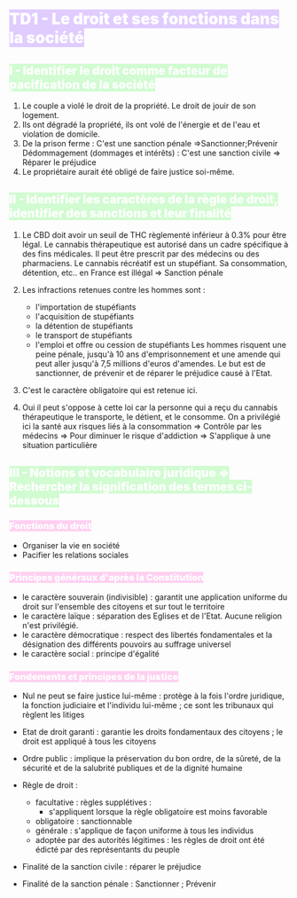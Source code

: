 # <mark style="font-weight:bolder; color:white; background: #D2B3FFA6;">TD1 - Le droit et ses fonctions dans la société</mark>
## <mark style="font-weight:bolder; color:white; background: #BBFABBA6;">I - Identifier le droit comme facteur de pacification de la société</mark>

1. Le couple a violé le droit de la propriété. Le droit de jouir de son logement.
2. Ils ont dégradé la propriété, ils ont volé de l'énergie et de l'eau et violation de domicile.
3. De la prison ferme : C'est une sanction pénale =>Sanctionner;Prévenir
   Dédommagement (dommages et intérêts) : C'est une sanction civile => Réparer le préjudice
4. Le propriétaire aurait été obligé de faire justice soi-même.

## <mark style="font-weight:bolder; color:white; background: #BBFABBA6;">II - Identifier les caractères de la règle de droit, identifier des sanctions et leur finalité</mark>

1. Le CBD doit avoir un seuil de THC règlementé inférieur à 0.3% pour être légal.
   Le cannabis thérapeutique est autorisé dans un cadre spécifique à des fins médicales. Il peut être prescrit par des médecins ou des pharmaciens.
   Le cannabis récréatif est un stupéfiant. Sa consommation, détention, etc.. en France est illégal => Sanction pénale
   
2. Les infractions retenues contre les hommes sont : 
   - l'importation de stupéfiants
   - l'acquisition de stupéfiants
   - la détention de stupéfiants
   - le transport de stupéfiants
   - l'emploi et offre ou cession de stupéfiants
Les hommes risquent une peine pénale, jusqu'à 10 ans d'emprisonnement et une amende qui peut aller jusqu'à 7,5 millions d'euros d'amendes. Le but est de sanctionner, de prévenir et de réparer le préjudice causé à l'Etat.

3. C'est le caractère obligatoire qui est retenue ici.

4. Oui il peut s'oppose à cette loi car la personne qui a reçu du cannabis thérapeutique le transporte, le détient, et le consomme. On a privilégié ici la santé aux risques liés à la consommation => Contrôle par les médecins => Pour diminuer le risque d'addiction => S'applique à une situation particulière

## <mark style="font-weight:bolder; color:white; background: #BBFABBA6;">III - Notions et vocabulaire juridique => Rechercher la signification des termes ci-dessous</mark>

### <mark style="font-weight:bolder; color:white; background: #FFB8EBA6;">Fonctions du droit</mark>
- Organiser la vie en société
- Pacifier les relations sociales
### <mark style="font-weight:bolder; color:white; background: #FFB8EBA6;">Principes généraux d'après la Constitution</mark>
- le caractère souverain (indivisible) : garantit une application uniforme du droit sur l'ensemble des citoyens et sur tout le territoire
- le caractère laïque : séparation des Eglises et de l'Etat. Aucune religion n'est privilégié.
- le caractère démocratique : respect des libertés fondamentales et la désignation des différents pouvoirs au suffrage universel
- le caractère social : principe d'égalité
### <mark style="font-weight:bolder; color:white; background: #FFB8EBA6;">Fondements et principes de la justice</mark>
- Nul ne peut se faire justice lui-même : protège à la fois l'ordre juridique, la fonction judiciaire et l'individu lui-même ; ce sont les tribunaux qui règlent les litiges

- Etat de droit garanti : garantie les droits fondamentaux des citoyens ; le droit est appliqué à tous les citoyens

- Ordre public : implique la préservation du bon ordre, de la sûreté, de la sécurité et de la salubrité publiques et de la dignité humaine



- Règle de droit :
	- facultative : règles supplétives :
		- s'appliquent lorsque la règle obligatoire est moins favorable
	- obligatoire : sanctionnable
	- générale : s'applique de façon uniforme à tous les individus
	- adoptée par des autorités légitimes : les règles de droit ont été édicté par des représentants du peuple
- Finalité de la sanction civile : réparer le préjudice

- Finalité de la sanction pénale : Sanctionner ; Prévenir
